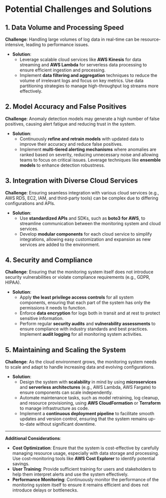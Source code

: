 # Potential Challenges and Solutions

## 1. Data Volume and Processing Speed
**Challenge**: Handling large volumes of log data in real-time can be resource-intensive, leading to performance issues.
- **Solution**:
    - Leverage scalable cloud services like **AWS Kinesis** for data streaming and **AWS Lambda** for serverless data processing to ensure efficient ingestion and processing.
    - Implement **data filtering and aggregation** techniques to reduce the volume of irrelevant logs and focus on key metrics. Use data partitioning strategies to manage high-throughput log streams more effectively.

## 2. Model Accuracy and False Positives
**Challenge**: Anomaly detection models may generate a high number of false positives, causing alert fatigue and reducing trust in the system.
- **Solution**:
    - Continuously **refine and retrain models** with updated data to improve their accuracy and reduce false positives.
    - Implement **multi-tiered alerting mechanisms** where anomalies are ranked based on severity, reducing unnecessary noise and allowing teams to focus on critical issues. Leverage techniques like **ensemble models** to enhance detection robustness.

## 3. Integration with Diverse Cloud Services
**Challenge**: Ensuring seamless integration with various cloud services (e.g., AWS RDS, EC2, IAM, and third-party tools) can be complex due to differing configurations and APIs.
- **Solution**:
    - Use **standardized APIs** and SDKs, such as **boto3 for AWS**, to streamline communication between the monitoring system and cloud services.
    - Develop **modular components** for each cloud service to simplify integrations, allowing easy customization and expansion as new services are added to the environment.

## 4. Security and Compliance
**Challenge**: Ensuring that the monitoring system itself does not introduce security vulnerabilities or violate compliance requirements (e.g., GDPR, HIPAA).
- **Solution**:
    - Apply **the least privilege access controls** for all system components, ensuring that each part of the system has only the permissions it needs to function.
    - Enforce **data encryption** for logs both in transit and at rest to protect sensitive information.
    - Perform regular **security audits** and **vulnerability assessments** to ensure compliance with industry standards and best practices. Implement **audit logging** for all monitoring system activities.

## 5. Maintaining and Scaling the System
**Challenge**: As the cloud environment grows, the monitoring system needs to scale and adapt to handle increasing data and evolving configurations.
- **Solution**:
    - Design the system with **scalability** in mind by using **microservices** and **serverless architectures** (e.g., AWS Lambda, AWS Fargate) to ensure components can scale independently.
    - Automate maintenance tasks, such as model retraining, log cleanup, and resource provisioning, using **AWS CloudFormation** or **Terraform** to manage infrastructure as code.
    - Implement a **continuous deployment pipeline** to facilitate smooth updates and version control, ensuring that the system remains up-to-date without significant downtime.

---

**Additional Considerations**:
- **Cost Optimization**: Ensure that the system is cost-effective by carefully managing resource usage, especially with data storage and processing. Use cost-monitoring tools like **AWS Cost Explorer** to identify potential savings.
- **User Training**: Provide sufficient training for users and stakeholders to help them interpret alerts and use the system effectively.
- **Performance Monitoring**: Continuously monitor the performance of the monitoring system itself to ensure it remains efficient and does not introduce delays or bottlenecks.
